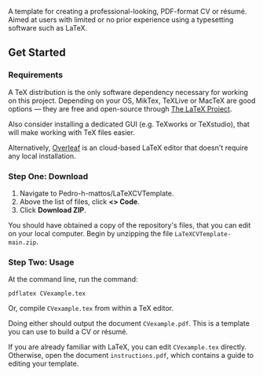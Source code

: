 A template for creating a professional-looking, PDF-format CV or résumé. Aimed at users with limited or no prior experience using a typesetting software such as LaTeX.

## Get Started

### Requirements

A TeX distribution is the only software dependency necessary for working on this project. Depending on your OS, MikTex, TeXLive or MacTeX are good options &mdash; they are free and open-source through [The LaTeX Project](https://www.latex-project.org/get/).

Also consider installing a dedicated GUI (e.g. TeXworks or TeXstudio), that will make working with TeX files easier.

Alternatively, [Overleaf](https://www.overleaf.com/) is an cloud-based LaTeX editor that doesn't require any local installation.

### Step One: Download

1. Navigate to Pedro-h-mattos/LaTeXCVTemplate.
2. Above the list of files, click **<> Code**.
3. Click **Download ZIP**.

You should have obtained a copy of the repository's files, that you can edit on your local computer. Begin by unzipping the file `LaTeXCVTemplate-main.zip`.

### Step Two: Usage 
At the command line, run the command: 

```
pdflatex CVexample.tex
```

Or, compile `CVexample.tex` from within a TeX editor. 

Doing either should output the document `CVexample.pdf`. This is a template you can use to build a CV or résumé.

If you are already familiar with LaTeX, you can edit `CVexample.tex` directly. Otherwise, open the document `instructions.pdf`, which contains a guide to editing your template. 